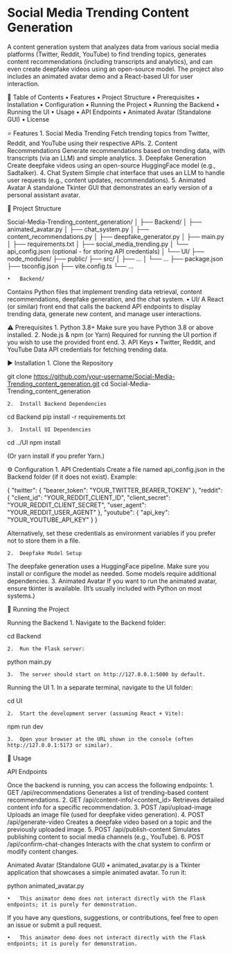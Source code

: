 
# Social Media Trending Content Generation

A content generation system that analyzes data from various social media platforms (Twitter, Reddit, YouTube) to find trending topics, generates content recommendations (including transcripts and analytics), and can even create deepfake videos using an open-source model. The project also includes an animated avatar demo and a React-based UI for user interaction.

:bookmark_tabs: Table of Contents
	•	Features
	•	Project Structure
	•	Prerequisites
	•	Installation
	•	Configuration
	•	Running the Project
	•	Running the Backend
	•	Running the UI
	•	Usage
	•	API Endpoints
	•	Animated Avatar (Standalone GUI)
	•	License

:star: Features
	1.	Social Media Trending
Fetch trending topics from Twitter, Reddit, and YouTube using their respective APIs.
	2.	Content Recommendations
Generate recommendations based on trending data, with transcripts (via an LLM) and simple analytics.
	3.	Deepfake Generation
Create deepfake videos using an open-source HuggingFace model (e.g., Sadtalker).
	4.	Chat System
Simple chat interface that uses an LLM to handle user requests (e.g., content updates, recommendations).
	5.	Animated Avatar
A standalone Tkinter GUI that demonstrates an early version of a personal assistant avatar.

:file_folder: Project Structure

Social-Media-Trending_content_generation/
│
├── Backend/
│   ├── animated_avatar.py
│   ├── chat_system.py
│   ├── content_recommendations.py
│   ├── deepfake_generator.py
│   ├── main.py
│   ├── requirements.txt
│   ├── social_media_trending.py
│   └── api_config.json (optional - for storing API credentials)
│
└── UI/
    ├── node_modules/
    ├── public/
    ├── src/
    │   ├── ...
    │   └── ...
    ├── package.json
    ├── tsconfig.json
    ├── vite.config.ts
    └── ...

	•	Backend/
Contains Python files that implement trending data retrieval, content recommendations, deepfake generation, and the chat system.
	•	UI/
A React (or similar) front end that calls the backend API endpoints to display trending data, generate new content, and manage user interactions.

:warning: Prerequisites
	1.	Python 3.8+
Make sure you have Python 3.8 or above installed.
	2.	Node.js & npm (or Yarn)
Required for running the UI portion if you wish to use the provided front end.
	3.	API Keys
	•	Twitter, Reddit, and YouTube Data API credentials for fetching trending data.

:arrow_forward: Installation
	1.	Clone the Repository

git clone https://github.com/your-username/Social-Media-Trending_content_generation.git
cd Social-Media-Trending_content_generation


	2.	Install Backend Dependencies

cd Backend
pip install -r requirements.txt


	3.	Install UI Dependencies

cd ../UI
npm install

(Or yarn install if you prefer Yarn.)

:gear: Configuration
	1.	API Credentials
Create a file named api_config.json in the Backend folder (if it does not exist). Example:

{
  "twitter": {
    "bearer_token": "YOUR_TWITTER_BEARER_TOKEN"
  },
  "reddit": {
    "client_id": "YOUR_REDDIT_CLIENT_ID",
    "client_secret": "YOUR_REDDIT_CLIENT_SECRET",
    "user_agent": "YOUR_REDDIT_USER_AGENT"
  },
  "youtube": {
    "api_key": "YOUR_YOUTUBE_API_KEY"
  }
}

Alternatively, set these credentials as environment variables if you prefer not to store them in a file.

	2.	Deepfake Model Setup
The deepfake generation uses a HuggingFace pipeline.
Make sure you install or configure the model as needed. Some models require additional dependencies.
	3.	Animated Avatar
If you want to run the animated avatar, ensure tkinter is available. (It’s usually included with Python on most systems.)

:runner: Running the Project

Running the Backend
	1.	Navigate to the Backend folder:

cd Backend


	2.	Run the Flask server:

python main.py


	3.	The server should start on http://127.0.0.1:5000 by default.

Running the UI
	1.	In a separate terminal, navigate to the UI folder:

cd UI


	2.	Start the development server (assuming React + Vite):

npm run dev


	3.	Open your browser at the URL shown in the console (often http://127.0.0.1:5173 or similar).

:handshake: Usage

API Endpoints

Once the backend is running, you can access the following endpoints:
	1.	GET /api/recommendations
Generates a list of trending-based content recommendations.
	2.	GET /api/content-info/<content_id>
Retrieves detailed content info for a specific recommendation.
	3.	POST /api/upload-image
Uploads an image file (used for deepfake video generation).
	4.	POST /api/generate-video
Creates a deepfake video based on a topic and the previously uploaded image.
	5.	POST /api/publish-content
Simulates publishing content to social media channels (e.g., YouTube).
	6.	POST /api/confirm-chat-changes
Interacts with the chat system to confirm or modify content changes.

Animated Avatar (Standalone GUI)
	•	animated_avatar.py is a Tkinter application that showcases a simple animated avatar.
To run it:

python animated_avatar.py


	•	This animator demo does not interact directly with the Flask endpoints; it is purely for demonstration.

If you have any questions, suggestions, or contributions, feel free to open an issue or submit a pull request.


	•	This animator demo does not interact directly with the Flask endpoints; it is purely for demonstration.

